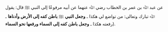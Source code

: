 عن عبد ﷲ بن عمر بن الخطاب رضي ﷲ عنهما عن أبيه مرفوعًا إلى النبي ﷺ قال: يقول ﷲ تبارك وتعالى: من تواضع لي هكذا ـ **وجعل النبي** ﷺ **باطن كفه إلى الأرض وأدناها** ـ رفعته هكذا ـ **وجعل باطن كفه إلى السماء ورفعها نحو السماء**). 